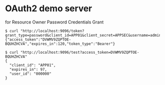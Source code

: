 # OAuth2 demo server

for Resource Owner Password Credentials Grant

```
$ curl "http://localhost:9096/token?grant_type=password&client_id=APP01&client_secret=APPSEC&username=admin&password=123456"
{"access_token":"DVWMV9ZQPTOE-BQUHZHCVA","expires_in":120,"token_type":"Bearer"}
```

```
$ curl "http://localhost:9096/test?access_token=DVWMV9ZQPTOE-BQUHZHCVA"
{
  "client_id": "APP01",
  "expires_in": 97,
  "user_id": "000000"
}
```
